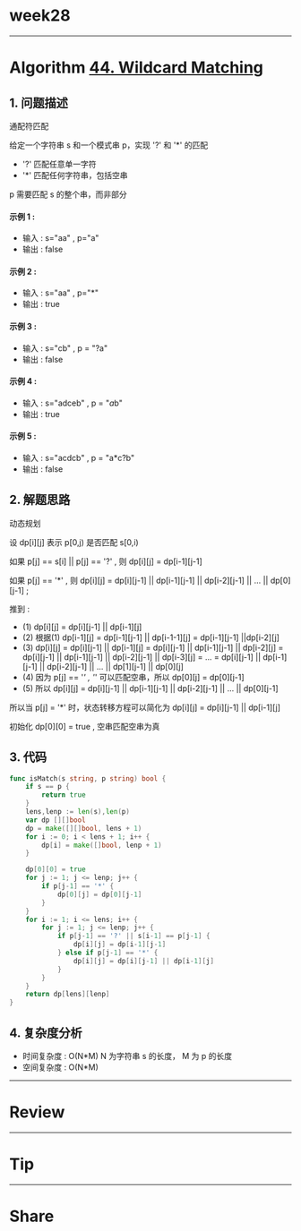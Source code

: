 # week28

---

# Algorithm [44. Wildcard Matching](https://leetcode.com/problems/wildcard-matching/)
## 1. 问题描述
通配符匹配

给定一个字符串 s 和一个模式串 p，实现 '?' 和 '*' 的匹配
* '?' 匹配任意单一字符
* '*' 匹配任何字符串，包括空串

p 需要匹配 s 的整个串，而非部分
#### 示例 1 :
* 输入 : s="aa" , p="a"
* 输出 : false
#### 示例 2 :
* 输入 : s="aa" , p="*"
* 输出 : true
#### 示例 3 :
* 输入 : s="cb" , p = "?a"
* 输出 : false
#### 示例 4 :
* 输入 : s="adceb" , p = "*a*b"
* 输出 : true
#### 示例 5 :
* 输入 : s="acdcb" , p = "a*c?b"
* 输出 : false
## 2. 解题思路
动态规划

设 dp[i][j] 表示 p[0,j) 是否匹配 s[0,i) 

如果 p[j] == s[i] || p[j] == '?' , 则 dp[i][j] = dp[i-1][j-1]

如果 p[j] == '*' , 则 dp[i][j] = dp[i][j-1] || dp[i-1][j-1] || dp[i-2][j-1] || ... || dp[0][j-1] ;

推到 :
* (1) dp[i][j] = dp[i][j-1] || dp[i-1][j]
* (2) 根据(1) dp[i-1][j] = dp[i-1][j-1] || dp[i-1-1][j] = dp[i-1][j-1] ||dp[i-2][j]
* (3) dp[i][j] = dp[i][j-1] || dp[i-1][j] = dp[i][j-1] || dp[i-1][j-1] || dp[i-2][j]
= dp[i][j-1] || dp[i-1][j-1] || dp[i-2][j-1] || dp[i-3][j] = ...
= dp[i][j-1] || dp[i-1][j-1] || dp[i-2][j-1] || ... || dp[1][j-1] || dp[0][j]
* (4) 因为 p[j] == '*' , '*' 可以匹配空串，所以 dp[0][j] = dp[0][j-1]
* (5) 所以 dp[i][j] = dp[i][j-1] || dp[i-1][j-1] || dp[i-2][j-1] || ... || dp[0][j-1]

所以当 p[j] = '*' 时，状态转移方程可以简化为 dp[i][j] = dp[i][j-1] || dp[i-1][j]

初始化 dp[0][0] = true , 空串匹配空串为真



## 3. 代码
```go
func isMatch(s string, p string) bool {
	if s == p {
		return true
	}
	lens,lenp := len(s),len(p)
	var dp [][]bool
	dp = make([][]bool, lens + 1)
	for i := 0; i < lens + 1; i++ {
		dp[i] = make([]bool, lenp + 1)
	}

	dp[0][0] = true
	for j := 1; j <= lenp; j++ {
		if p[j-1] == '*' {
			dp[0][j] = dp[0][j-1]
		}
	}
	for i := 1; i <= lens; i++ {
		for j := 1; j <= lenp; j++ {
			if p[j-1] == '?' || s[i-1] == p[j-1] {
				dp[i][j] = dp[i-1][j-1]
			} else if p[j-1] == '*' {
				dp[i][j] = dp[i][j-1] || dp[i-1][j]
			}
		}
	}
	return dp[lens][lenp]
}
```
## 4. 复杂度分析
* 时间复杂度 : O(N*M) N 为字符串 s 的长度， M 为 p 的长度
* 空间复杂度 : O(N*M)

---

# Review []()

---

# Tip
 

---
    
# Share


